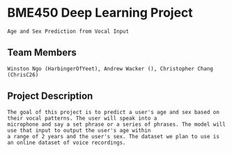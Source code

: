 # BME450 Deep Learning Project
	Age and Sex Prediction from Vocal Input
## Team Members
	Winston Ngo (HarbingerOfYeet), Andrew Wacker (), Christopher Chang (ChrisC26)
## Project Description
	The goal of this project is to predict a user's age and sex based on their vocal patterns. The user will speak into a 
	microphone and say a set phrase or a series of phrases. The model will use that input to output the user's age within 
	a range of 2 years and the user's sex. The dataset we plan to use is an online dataset of voice recordings.
